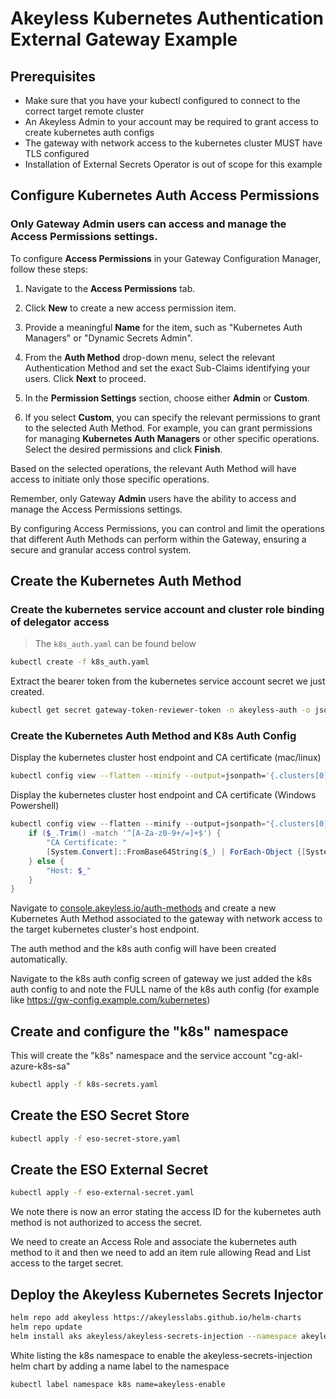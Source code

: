 # Akeyless Kubernetes Authentication External Gateway Example

## Prerequisites

- Make sure that you have your kubectl configured to connect to the correct target remote cluster
- An Akeyless Admin to your account may be required to grant access to create kubernetes auth configs
- The gateway with network access to the kubernetes cluster MUST have TLS configured
- Installation of External Secrets Operator is out of scope for this example

## Configure Kubernetes Auth Access Permissions

### Only Gateway **Admin** users can access and manage the Access Permissions settings.

To configure **Access Permissions** in your Gateway Configuration Manager, follow these steps:

1. Navigate to the **Access Permissions** tab.

2. Click **New** to create a new access permission item.

3. Provide a meaningful **Name** for the item, such as "Kubernetes Auth Managers" or "Dynamic Secrets Admin".

4. From the **Auth Method** drop-down menu, select the relevant Authentication Method and set the exact Sub-Claims identifying your users. Click **Next** to proceed.

5. In the **Permission Settings** section, choose either **Admin** or **Custom**.

6. If you select **Custom**, you can specify the relevant permissions to grant to the selected Auth Method. For example, you can grant permissions for managing **Kubernetes Auth Managers** or other specific operations. Select the desired permissions and click **Finish**.

Based on the selected operations, the relevant Auth Method will have access to initiate only those specific operations.

Remember, only Gateway **Admin** users have the ability to access and manage the Access Permissions settings.

By configuring Access Permissions, you can control and limit the operations that different Auth Methods can perform within the Gateway, ensuring a secure and granular access control system.

## Create the Kubernetes Auth Method

### Create the kubernetes service account and cluster role binding of delegator access

> The `k8s_auth.yaml` can be found below

```sh
kubectl create -f k8s_auth.yaml
```

Extract the bearer token from the kubernetes service account secret we just created.

```sh
kubectl get secret gateway-token-reviewer-token -n akeyless-auth -o jsonpath='{.data.token}' | base64 --decode
```

### Create the Kubernetes Auth Method and K8s Auth Config

Display the kubernetes cluster host endpoint and CA certificate (mac/linux)

```bash
kubectl config view --flatten --minify --output=jsonpath='{.clusters[0].cluster.server}{"\n"}{.clusters[0].cluster.certificate-authority-data}' | awk 'NR==1{print "Host: "$0} NR==2{print "CA Certificate: "; system("echo "$0" | base64 --decode")}'
```

Display the kubernetes cluster host endpoint and CA certificate (Windows Powershell)

```powershell
kubectl config view --flatten --minify --output=jsonpath="{.clusters[0].cluster.server}{"`n"}{.clusters[0].cluster.certificate-authority-data}" | ForEach-Object {
    if ($_.Trim() -match '^[A-Za-z0-9+/=]+$') {
        "CA Certificate: "
        [System.Convert]::FromBase64String($_) | ForEach-Object {[System.Text.Encoding]::UTF8.GetString($_)}
    } else {
        "Host: $_"
    }
}
```

Navigate to [console.akeyless.io/auth-methods](https://console.akeyless.io/auth-methods) and create a new Kubernetes Auth Method associated to the gateway with network access to the target kubernetes cluster's host endpoint.

The auth method and the k8s auth config will have been created automatically.

Navigate to the k8s auth config screen of gateway we just added the k8s auth config to and note the FULL name of the k8s auth config (for example like https://gw-config.example.com/kubernetes)

## Create and configure the "k8s" namespace

This will create the "k8s" namespace and the service account "cg-akl-azure-k8s-sa"

```sh
kubectl apply -f k8s-secrets.yaml
```

## Create the ESO Secret Store

```sh
kubectl apply -f eso-secret-store.yaml
```

## Create the ESO External Secret

```sh
kubectl apply -f eso-external-secret.yaml
```

We note there is now an error stating the access ID for the kubernetes auth method is not authorized to access the secret.

We need to create an Access Role and associate the kubernetes auth method to it and then we need to add an item rule allowing Read and List access to the target secret.

## Deploy the Akeyless Kubernetes Secrets Injector

```sh
helm repo add akeyless https://akeylesslabs.github.io/helm-charts
helm repo update
helm install aks akeyless/akeyless-secrets-injection --namespace akeyless -f k8s-secrets-injector-values.yaml
```

White listing the k8s namespace to enable the akeyless-secrets-injection helm chart by adding a name label to the namespace

```sh
kubectl label namespace k8s name=akeyless-enable
```

